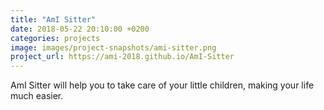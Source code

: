 ```yaml
---
title: "AmI Sitter"
date: 2018-05-22 20:10:00 +0200
categories: projects
image: images/project-snapshots/ami-sitter.png
project_url: https://ami-2018.github.io/AmI-Sitter
---
```


AmI Sitter will help you to take care of your little children, making your life much easier.

